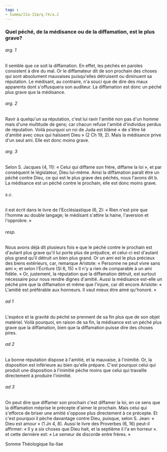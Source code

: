 ```yaml
---
tags : 
- Summa/IIa-IIæ/q.74/a.2
---
```


### Quel péché, de la médisance ou de la diffamation, est le plus grave?

###### arg. 1
Il semble que ce soit la diffamation. En effet, les péchés en paroles consistent à dire du mal. Or le diffamateur dit de son prochain des choses qui sont absolument mauvaises puisqu'elles détruisent ou diminuent sa réputation. Le médisant, au contraire, n'a souci que de dire des maux apparents dont s'offusquera son auditeur. La diffamation est donc un péché plus grave que la médisance. 

###### arg. 2
Ravir à quelqu'un sa réputation, c'est lui ravir l'amitié non pas d'un homme mais d'une multitude de gens; car chacun refuse l'amitié d'individus perdus de réputation. Voilà pourquoi un roi de Juda est blâmé « de s'être lié d'amitié avec ceux qui haïssent Dieu » (2 Ch 19, 2). Mais la médisance prive d'un seul ami. Elle est donc moins grave. 

###### arg. 3
Selon S. Jacques (4, 11): « Celui qui diffame son frère, diffame la loi », et par conséquent le législateur, Dieu lui-même. Ainsi la diffamation paraît être un péché contre Dieu, ce qui est le plus grave des péchés, nous l'avons dit b. La médisance est un péché contre le prochain, elle est donc moins grave. 

###### s.c.
il est écrit dans le livre de l'Ecclésiastique (6, 2): « Rien n'est pire que l'homme au double langage; le médisant s'attire la haine, l'aversion et l'opprobre. » 

###### resp.
Nous avons déjà dit plusieurs fois e que le péché contre le prochain est d'autant plus grave qu'il lui porte plus de préjudice, et celui-ci est d'autant plus grand qu'il détruit un bien plus grand. Or un ami est le plus précieux des biens extérieurs, car, remarque Aristote: « Personne ne peut vivre sans ami »; et selon l'Écriture (Si 6, 15) « Il n'y a rien de comparable à un ami fidèle. » Or, justement, la réputation que la diffamation détruit, est surtout nécessaire pour nous rendre dignes d'amitié. Aussi la médisance est-elle un péché pire que la diffamation et même que l'injure, car dit encore Aristote: « L'amitié est préférable aux honneurs. Il vaut mieux être aimé qu'honoré. » 

###### ad 1
L'espèce et la gravité du péché se prennent de sa fin plus que de son objet matériel. Voilà pourquoi, en raison de sa fin, la médisance est un péché plus grave que la diffamation, bien que la diffamation puisse dire des choses pires. 

###### ad 2
La bonne réputation dispose à l'amitié, et la mauvaise, à l'inimitié. Or, la disposition est inférieure au bien qu'elle prépare. C'est pourquoi celui qui produit une disposition à l'inimitié pèche moins que celui qui travaille directement à produire l'inimitié. 

###### ad 3
On peut dire que diffamer son prochain c'est diffamer la loi, en ce sens que la diffamation méprise le précepte d'aimer le prochain. Mais celui qui s'efforce de briser une amitié s'oppose plus directement à ce précepte. Et c'est pourquoi il pèche davantage contre Dieu, puisque, selon S. Jean: « Dieu est amour » (1 Jn 4, 8). Aussi le livre des Proverbes (6, 16) peut-il affirmer: « Il y a six choses que Dieu hait, et la septième il l'a en horreur ». et cette dernière est: « Le semeur de discorde entre frères. » 

Somme Théologique IIa-IIae

